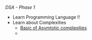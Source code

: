 *DSA - Phase 1*
* Learn Programming Language !!
* Learn about Complexities
    * [Basic of Asymtotic complexities](https://www.geeksforgeeks.org/asymptotic-notation-and-analysis-based-on-input-size-of-algorithms/)
    * 